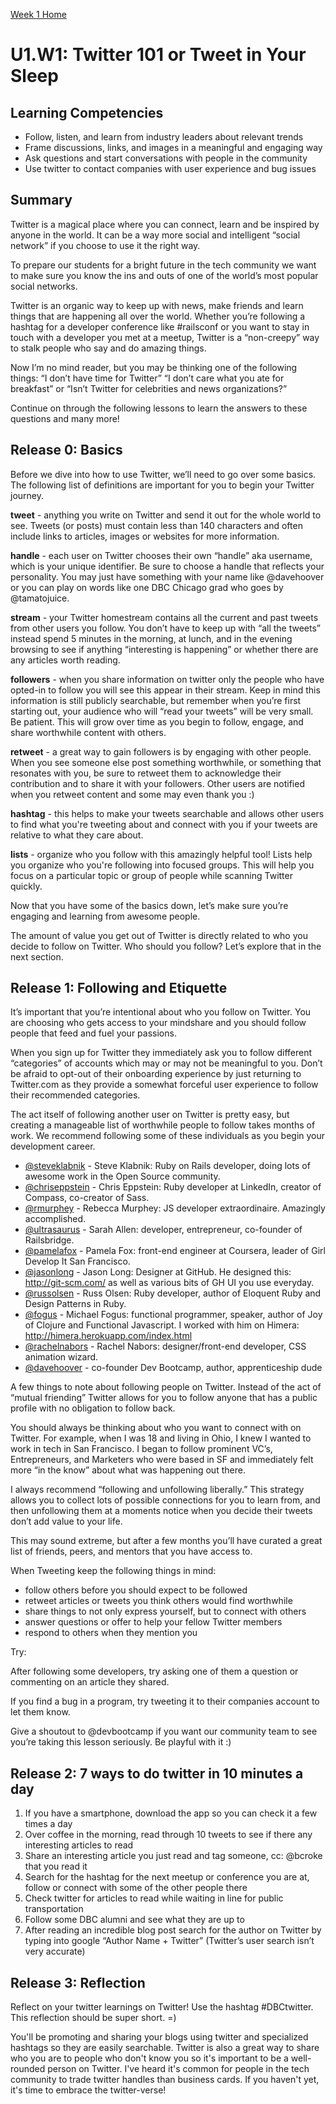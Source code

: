 [Week 1 Home](./)

# U1.W1: Twitter 101 or Tweet in Your Sleep

## Learning Competencies
- Follow, listen, and learn from industry leaders about relevant trends
- Frame discussions, links, and images in a meaningful and engaging way
- Ask questions and start conversations with people in the community
- Use twitter to contact companies with user experience and bug issues

## Summary

Twitter is a magical place where you can connect, learn and be inspired by anyone in the world. It can be a way more social and intelligent “social network” if you choose to use it the right way.

To prepare our students for a bright future in the tech community we want to make sure you know the ins and outs of one of the world’s most popular social networks.

Twitter is an organic way to keep up with news, make friends and learn things that are happening all over the world. Whether you’re following a hashtag for a developer conference like #railsconf or you want to stay in touch with a developer you met at a meetup, Twitter is a “non-creepy” way to stalk people who say and do amazing things.

Now I’m no mind reader, but you may be thinking one of the following things:  “I don’t have time for Twitter” “I don’t care what you ate for breakfast” or “Isn’t Twitter for celebrities and news organizations?”

Continue on through the following lessons to learn the answers to these questions and many more!

## Release 0: Basics
Before we dive into how to use Twitter, we’ll need to go over some basics. The following list of definitions are important for you to begin your Twitter journey.

**tweet** - anything you write on Twitter and send it out for the whole world to see. Tweets (or posts) must contain less than 140 characters and often include links to articles, images or websites for more information.

**handle** - each user on Twitter chooses their own “handle” aka username, which is your unique identifier. Be sure to choose a handle that reflects your personality. You may just have something with your name like @davehoover or you can play on words like one DBC Chicago grad who goes by @tamatojuice.

**stream** - your Twitter homestream contains all the current and past tweets from other users you follow. You don’t have to keep up with “all the tweets” instead spend 5 minutes in the morning, at lunch, and in the evening browsing to see if anything “interesting is happening” or whether there are any articles worth reading.

**followers** - when you share information on twitter only the people who have opted-in to follow you will see this appear in their stream. Keep in mind this information is still publicly searchable, but remember when you’re first starting out, your audience who will “read your tweets” will be very small. Be patient. This will grow over time as you begin to follow, engage, and share worthwhile content with others.

**retweet** - a great way to gain followers is by engaging with other people. When you see someone else post something worthwhile, or something that resonates with you, be sure to retweet them to acknowledge their contribution and to share it with your followers. Other users are notified when you retweet content and some may even thank you :)

**hashtag** - this helps to make your tweets searchable and allows other users to find what you're tweeting about and connect with you if your tweets are relative to what they care about.

**lists** - organize who you follow with this amazingly helpful tool! Lists help you organize who you're following into focused groups. This will help you focus on a particular topic or group of people while scanning Twitter quickly.

Now that you have some of the basics down, let’s make sure you’re engaging and learning from awesome people.

The amount of value you get out of Twitter is directly related to who you decide to follow on Twitter. Who should you follow? Let’s explore that in the next section.


## Release 1: Following and Etiquette
It’s important that you’re intentional about who you follow on Twitter. You are choosing who gets access to your mindshare and you should follow people that feed and fuel your passions.

When you sign up for Twitter they immediately ask you to follow different “categories” of accounts which may or may not be meaningful to you. Don’t be afraid to opt-out of their onboarding experience by just returning to Twitter.com as they provide a somewhat forceful user experience to follow their recommended categories.

The act itself of following another user on Twitter is pretty easy, but creating a manageable list of worthwhile people to follow takes months of work. We recommend following some of these individuals as you begin your development career.

- [@steveklabnik](https://twitter.com/steveklabnik) - Steve Klabnik: Ruby on Rails developer, doing lots of awesome work in the Open Source community.
- [@chriseppstein](https://twitter.com/@chriseppstein) - Chris Eppstein: Ruby developer at LinkedIn, creator of Compass, co-creator of Sass.
- [@rmurphey](https://twitter.com/@rmurphey) - Rebecca Murphey: JS developer extraordinaire. Amazingly accomplished.
- [@ultrasaurus](https://twitter.com/@ultrasaurus) - Sarah Allen: developer, entrepreneur, co-founder of Railsbridge.
- [@pamelafox](https://twitter.com/@pamelafox) - Pamela Fox: front-end engineer at Coursera, leader of Girl Develop It San Francisco.
- [@jasonlong](https://twitter.com/@jasonlong) - Jason Long: Designer at GitHub. He designed this: http://git-scm.com/ as well as various bits of GH UI you use everyday.
- [@russolsen](https://twitter.com/@russolsen) - Russ Olsen: Ruby developer, author of Eloquent Ruby and Design Patterns in Ruby.
- [@fogus](https://twitter.com/@fogus) - Michael Fogus: functional programmer, speaker, author of Joy of Clojure and Functional Javascript. I worked with him on Himera: http://himera.herokuapp.com/index.html
- [@rachelnabors](https://twitter.com/@rachelnabors) - Rachel Nabors: designer/front-end developer, CSS animation wizard.
- [@davehoover](https://twitter.com/@davehoover) - co-founder Dev Bootcamp, author, apprenticeship dude

A few things to note about following people on Twitter. Instead of the act of “mutual friending” Twitter allows for you to follow anyone that has a public profile with no obligation to follow back.

You should always be thinking about who you want to connect with on Twitter. For example, when I was 18 and living in Ohio, I knew I wanted to work in tech in San Francisco. I began to follow prominent VC’s, Entrepreneurs, and Marketers who were based in SF and immediately felt more “in the know” about what was happening out there.

I always recommend “following and unfollowing liberally.” This strategy allows you to collect lots of possible connections for you to learn from, and then unfollowing them at a moments notice when you decide their tweets don’t add value to your life.

This may sound extreme, but after a few months you’ll have curated a great list of friends, peers, and mentors that you have access to.

When Tweeting keep the following things in mind:
- follow others before you should expect to be followed
- retweet articles or tweets you think others would find worthwhile
- share things to not only express yourself, but to connect with others
- answer questions or offer to help your fellow Twitter members
- respond to others when they mention you

Try:

After following some developers, try asking one of them a question or commenting on an article they shared.

If you find a bug in a program, try tweeting it to their companies account to let them know.

Give a shoutout to @devbootcamp if you want our community team to see you’re taking this lesson seriously. Be playful with it :)

## Release 2: 7 ways to do twitter in 10 minutes a day
1. If you have a smartphone, download the app so you can check it a few times a day
2. Over coffee in the morning, read through 10 tweets to see if there any interesting articles to read
3. Share an interesting article you just read and tag someone, cc: @bcroke that you read it
4. Search for the hashtag for the next meetup or conference you are at, follow or connect with some of the other people there
5. Check twitter for articles to read while waiting in line for public transportation
6. Follow some DBC alumni and see what they are up to
7. After reading an incredible blog post search for the author on Twitter by typing into google “Author Name + Twitter” (Twitter’s user search isn’t very accurate)

## Release 3: Reflection
Reflect on your twitter learnings on Twitter! Use the hashtag #DBCtwitter. This reflection should be super short. =)

You'll be promoting and sharing your blogs using twitter and specialized hashtags so they are easily searchable. Twitter is also a great way to share who you are to people who don't know you so it's important to be a well-rounded person on Twitter. I've heard it's common for people in the tech community to trade twitter handles than business cards. If you haven't yet, it's time to embrace the twitter-verse!